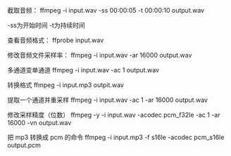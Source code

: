 截取音频：
ffmpeg -i input.wav -ss 00:00:05 -t 00:00:10 output.wav

-ss为开始时间 -t为持续时间

查看音频格式：
ffprobe input.wav

修改音频文件采样率：
ffmpeg -i input.wav -ar 16000 output.wav

多通道变单通道
ffmpeg -i input.wav -ac 1 output.wav

转换格式
ffmpeg -i input.mp3 outpit.wav

提取一个通道并重采样
ffmpeg -i input.wav -ac 1 -ar 16000 output.wav

修改采样精度（位数）
ffmpeg -y -i input.wav -acodec pcm_f32le -ac 1 -ar 16000 -vn output.wav

把 mp3 转换成 pcm 的命令
ffmpeg -i input.mp3 -f s16le -acodec pcm_s16le output.pcm

